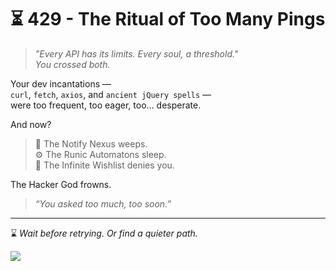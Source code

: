 # ⏳ 429 - The Ritual of Too Many Pings

> _"Every API has its limits. Every soul, a threshold."_  
> _You crossed both._

Your dev incantations —  
`curl`, `fetch`, `axios`, and `ancient jQuery spells` —  
were too frequent, too eager, too… desperate.

And now?

> 📡 The Notify Nexus weeps.  
> ⚙️ The Runic Automatons sleep.  
> 🧞 The Infinite Wishlist denies you.

The Hacker God frowns.  
> _“You asked too much, too soon.”_

---

⌛ *Wait before retrying. Or find a quieter path.*

<a href="../../start-game.md">
  <img src="https://img.shields.io/badge/I'll%20be%20more%20patient-slategray?style=for-the-badge" />
</a>
